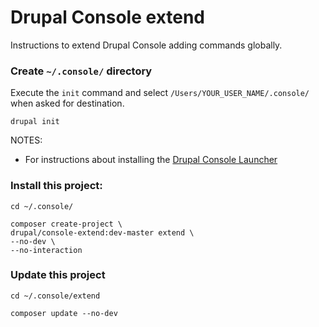 # Drupal Console extend

Instructions to extend Drupal Console adding commands globally.

### Create `~/.console/` directory
Execute the `init` command and select `/Users/YOUR_USER_NAME/.console/` when asked for destination.
```
drupal init
```
NOTES:
* For instructions about installing the [Drupal Console Launcher](https://github.com/hechoendrupal/DrupalConsole/#update-drupalconsole-launcher)

### Install this project:
```
cd ~/.console/

composer create-project \
drupal/console-extend:dev-master extend \
--no-dev \
--no-interaction
```

### Update this project
```
cd ~/.console/extend

composer update --no-dev
```
